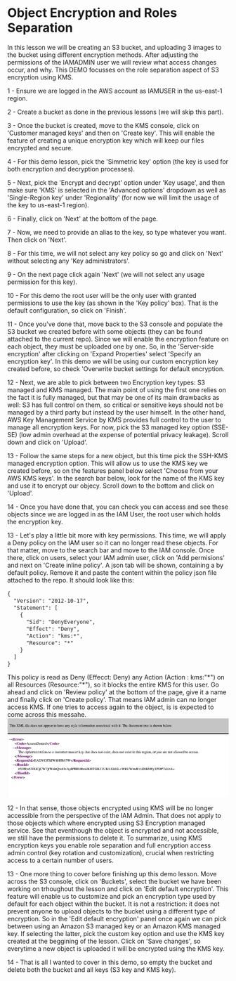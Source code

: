 # Object Encryption and Roles Separation

In this lesson we will be creating an S3 bucket, and uploading 3 images to the bucket using different encryption methods.
After adjusting the permissions of the IAMADMIN user we will review what access changes occur, and why.
This DEMO focusses on the role separation aspect of S3 encryption using KMS. <br/>

1 - Ensure we are logged in the AWS account as IAMUSER in the us-east-1 region. <br/>

2 - Create a bucket as done in the previous lessons (we will skip this part). <br/>

3 - Once the bucket is created, move to the KMS console, click on 'Customer managed keys' and then on 'Create key'. This will enable the feature of creating a unique encryption key which will keep our files encrypted and secure. <br/>

4 - For this demo lesson, pick the 'Simmetric key' option (the key is used for both encryption and decryption processes). <br/>

5 - Next, pick the 'Encrypt and decrypt' option under 'Key usage', and then make sure 'KMS' is selected in the 'Advanced options' dropdown as well as 'Single-Region key' under 'Regionality' (for now we will limit the usage of the key to us-east-1 region).<br/>

6 - Finally, click on 'Next' at the bottom of the page. <br/>

7 - Now, we need to provide an alias to the key, so type whatever you want. Then click on 'Next'. <br/>

8 - For this time, we will not select any key policy so go and click on 'Next' without selecting any 'Key administrators'. <br/>

9 - On the next page click again 'Next' (we will not select any usage permission for this key). <br/>

10 - For this demo the root user will be the only user with granted permissions to use the key (as shown in the 'Key policy' box). That is the default configuration, so click on 'Finish'. <br/>

11 - Once you've done that, move back to the S3 console and populate the S3 bucket we created before with some objects (they can be found attached to the current repo). Since we will enable the encryption feature on each object, they must be uploaded one by one. So, in the 'Server-side encryption' after clicking on 'Expand Properties' select 'Specify an encryption key'. In this demo we will be using our custom encryption key created before, so check 'Overwrite bucket settings for default encryption. <br/>

12 - Next, we are able to pick between two Encryption key types: S3 managed and KMS managed. The main point of using the first one relies on the fact it is fully managed, but that may be one of its main drawbacks as well: S3 has full control on them, so critical or sensitive keys should not be managed by a third party but instead by the user himself. In the other hand, AWS Key Management Service by KMS provides full control to the user to manage all encryption keys. For now, pick the S3 managed key option (SSE-SE) (low admin overhead at the expense of potential privacy leakage). Scroll down and click on 'Upload'.<br/>

13 - Follow the same steps for a new object, but this time pick the SSH-KMS managed encryption option. This will allow us to use the KMS key we created before, so on the features panel below select 'Choose from your AWS KMS keys'. In the search bar below, look for the name of the KMS key and use it to encrypt our objecy. Scroll down to the bottom and click on 'Upload'.<br/>

14 - Once you have done that, you can check you can access and see these objects since we are logged in as the IAM User, the root user which holds the encryption key. <br/>

13 - Let's play a little bit more with key permissions. This time, we will apply a Deny policy on the IAM user so it can no longer read these objects. For that matter, move to the search bar and move to the IAM console. Once there, click on users, select your IAM admin user, click on 'Add permisions' and next on 'Create inline policy'. A json tab will be shown, containing a by default policy. Remove it and paste the content within the policy json file attached to the repo. It should look like this: <br/>

```
{
  "Version": "2012-10-17",
  "Statement": [
    {
      "Sid": "DenyEveryone",
      "Effect": "Deny",
      "Action": "kms:*",
      "Resource": "*"
    }
  ]
}
```

This policy is read as Deny (Effecct: Deny) any Action (Action : kms:"\*") on all Resources (Resource:"\*"), so it blocks the entire KMS for this user. Go ahead and click on 'Review policy' at the bottom of the page, give it a name and finally click on 'Create policy'. That means IAM admin can no longer access KMS. If one tries to access again to the object, is is expected to come across this messahe.<br/>
![Object Encrypted Denial Response](deny.PNG) <br/>

12 - In that sense, those objects encrypted using KMS will be no longer accessible from the perspective of the IAM Admin. That does not apply to those objects which where encrypted using S3 Encryption managed service. See that eventhough the object is encrypted and not accessible, we still have the permissions to delete it. To summarize, using KMS encryption keys you enable role separation and full encryption access admin control (key rotation and customization), crucial when restricting access to a certain number of users. <br/>

13 - One more thing to cover before finishing up this demo lesson. Move across the S3 console, click on 'Buckets', select the bucket we have been working on trhoughout the lesson and click on 'Edit default encryption'. This feature will enable us to customize and pick an encryption type used by default for each object within the bucket. It is not a restriction: it does not prevent anyone to upload objects to the bucket using a different type of encryption. So in the 'Edit default encryption' panel once again we can pick between using an Amazon S3 managed key or an Amazon KMS managed key. If selecting the latter, pick the custom key option and use the KMS key created at the beggining of the lesson. Click on 'Save changes', so everytime a new object is uploaded it will be encrypted using the KMS key.<br/>

14 - That is all I wanted to cover in this demo, so empty the bucket and delete both the bucket and all keys (S3 key and KMS key).<br/>

